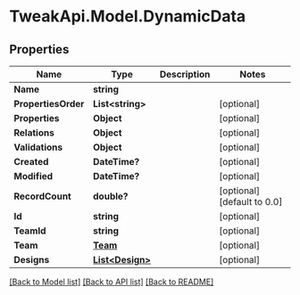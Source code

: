 # TweakApi.Model.DynamicData
## Properties

Name | Type | Description | Notes
------------ | ------------- | ------------- | -------------
**Name** | **string** |  | 
**PropertiesOrder** | **List&lt;string&gt;** |  | [optional] 
**Properties** | **Object** |  | [optional] 
**Relations** | **Object** |  | [optional] 
**Validations** | **Object** |  | [optional] 
**Created** | **DateTime?** |  | [optional] 
**Modified** | **DateTime?** |  | [optional] 
**RecordCount** | **double?** |  | [optional] [default to 0.0]
**Id** | **string** |  | [optional] 
**TeamId** | **string** |  | [optional] 
**Team** | [**Team**](Team.md) |  | [optional] 
**Designs** | [**List&lt;Design&gt;**](Design.md) |  | [optional] 

[[Back to Model list]](../README.md#documentation-for-models) [[Back to API list]](../README.md#documentation-for-api-endpoints) [[Back to README]](../README.md)

